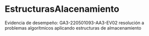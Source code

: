 # EstructurasAlacenamiento
 Evidencia de desempeño: GA3-220501093-AA3-EV02 resolución a problemas algorítmicos aplicando  estructuras de almacenamiento
